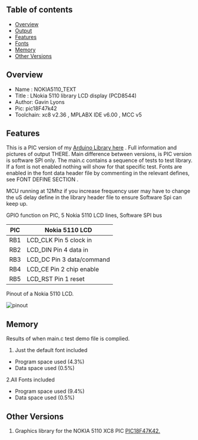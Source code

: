 Table of contents
---------------------------

  * [Overview](#overview)
  * [Output](#output)
  * [Features](#features)
  * [Fonts](#fonts)
  * [Memory](#memory)
  * [Other Versions](#other-versions)
  
Overview
--------------------
* Name : NOKIA5110_TEXT
* Title : LNokia 5110 library LCD display (PCD8544) 
* Author: Gavin Lyons
* Pic:  pic18F47k42
* Toolchain: xc8 v2.36 , MPLABX IDE v6.00 , MCC v5

Features
-------------------------

This is a PIC version of my [Arduino Library here](https://github.com/gavinlyonsrepo/NOKIA5110_TEXT)
. Full information and pictures of output THERE. 
Main difference between versions, is PIC version is software SPI only.
The main.c contains a sequence of tests to 
test library. If a font is not enabled nothing will show for that specific test.
Fonts are enabled in the font data header file by commenting in the relevant defines,
see FONT DEFINE SECTION .

MCU running at 12Mhz if you increase frequency user may have to 
change the uS delay define in the library header file to ensure Software Spi
can keep up.

GPIO function on PIC, 5 Nokia 5110 LCD lines, Software SPI bus

| PIC | Nokia 5110 LCD |
| ------ | ------ |
| RB1 | LCD_CLK Pin 5 clock in |
| RB2 | LCD_DIN Pin 4 data in |
| RB3 | LCD_DC Pin 3 data/command|
| RB4 | LCD_CE Pin 2 chip enable |
| RB5 | LCD_RST Pin 1 reset|

Pinout of a Nokia 5110 LCD.

![ pinout ](https://github.com/gavinlyonsrepo/NOKIA5110_TEXT/blob/master/extras/image/NOKIA_PINOUT.jpg)


Memory
---------------------------

Results of when main.c test demo file is complied.

1. Just the default font included 

* Program space used   (4.3%)
* Data space    used      (0.5%)

2.All Fonts included 
    
* Program space used (9.4%)
* Data space    used     (0.5%)


Other Versions
-------------------------------------

1. Graphics  library for the NOKIA 5110 XC8 PIC [PIC18F47K42.](https://github.com/gavinlyonsrepo/pic_18F47K42_projects/tree/master/projects/nokiagraphics) 

